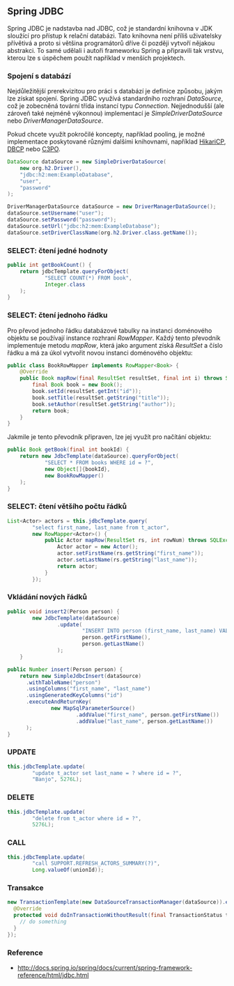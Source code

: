 ## Spring JDBC

Spring JDBC je nadstavba nad JDBC, což je standardní knihovna v JDK sloužící pro přístup k relační databázi. Tato knihovna není příliš uživatelsky přívětivá a proto si většina programátorů dříve či později vytvoří nějakou abstrakci. To samé udělali i autoři frameworku Spring a připravili tak vrstvu, kterou lze s úspěchem použít například v menších projektech.

### Spojení s databází

Nejdůležitější prerekvizitou pro práci s databází je definice způsobu, jakým lze získat spojení. Spring JDBC využívá standardního rozhraní *DataSource*, což je zobecněná tovární třída instancí typu *Connection*. Nejjednodušší (ale zároveň také nejméně výkonnou) implementací je *SimpleDriverDataSource* nebo *DriverManagerDataSource*. 

Pokud chcete využít pokročilé koncepty, například pooling, je možné implementace poskytované různými dalšími knihovnami, například [HikariCP](https://github.com/brettwooldridge/HikariCP), [DBCP](https://commons.apache.org/proper/commons-dbcp/) nebo [C3PO](https://github.com/swaldman/c3p0).

```java
DataSource dataSource = new SimpleDriverDataSource(
    new org.h2.Driver(), 
    "jdbc:h2:mem:ExampleDatabase", 
    "user", 
    "password"
);
```

```java
DriverManagerDataSource dataSource = new DriverManagerDataSource();
dataSource.setUsername("user");
dataSource.setPassword("password");
dataSource.setUrl("jdbc:h2:mem:ExampleDatabase");
dataSource.setDriverClassName(org.h2.Driver.class.getName());
```

### SELECT: čtení jedné hodnoty

```java
public int getBookCount() {
    return jdbcTemplate.queryForObject(
            "SELECT COUNT(*) FROM book",
            Integer.class
    );
}
```

### SELECT: čtení jednoho řádku

Pro převod jednoho řádku databázové tabulky na instanci doménového objektu se používají instance rozhraní *RowMapper*. Každý tento převodník implementuje metodu *mapRow*, která jako argument získá *ResultSet* a číslo řádku a má za úkol vytvořit novou instanci doménového objektu:

```java
public class BookRowMapper implements RowMapper<Book> {
    @Override
    public Book mapRow(final ResultSet resultSet, final int i) throws SQLException {
        final Book book = new Book();
        book.setId(resultSet.getInt("id"));
        book.setTitle(resultSet.getString("title"));
        book.setAuthor(resultSet.getString("author"));
        return book;
    }
}
```

Jakmile je tento převodník připraven, lze jej využít pro načítání objektu:

```java
public Book getBook(final int bookId) {
    return new JdbcTemplate(dataSource).queryForObject(
            "SELECT * FROM books WHERE id = ?",
            new Object[]{bookId},
            new BookRowMapper()
    );
}
```

### SELECT: čtení většího počtu řádků

```java
List<Actor> actors = this.jdbcTemplate.query(
        "select first_name, last_name from t_actor",
        new RowMapper<Actor>() {
            public Actor mapRow(ResultSet rs, int rowNum) throws SQLException {
                Actor actor = new Actor();
                actor.setFirstName(rs.getString("first_name"));
                actor.setLastName(rs.getString("last_name"));
                return actor;
            }
        });
```

### Vkládání nových řádků

```java
public void insert2(Person person) {
        new JdbcTemplate(dataSource)
                .update(
                        "INSERT INTO person (first_name, last_name) VALUES (?, ?)",
                        person.getFirstName(),
                        person.getLastName()
                );
    }
```

```java
public Number insert(Person person) {
    return new SimpleJdbcInsert(dataSource)
      .withTableName("person")
      .usingColumns("first_name", "last_name")
      .usingGeneratedKeyColumns("id")
      .executeAndReturnKey(
              new MapSqlParameterSource()
                      .addValue("first_name", person.getFirstName())
                      .addValue("last_name", person.getLastName())
      );
}
```

### UPDATE

```java
this.jdbcTemplate.update(
        "update t_actor set last_name = ? where id = ?",
        "Banjo", 5276L);
```

### DELETE

```java
this.jdbcTemplate.update(
        "delete from t_actor where id = ?",
        5276L);
```

### CALL

```java
this.jdbcTemplate.update(
        "call SUPPORT.REFRESH_ACTORS_SUMMARY(?)",
        Long.valueOf(unionId));
```

### Transakce

```java
new TransactionTemplate(new DataSourceTransactionManager(dataSource)).execute(new TransactionCallbackWithoutResult() {
  @Override
  protected void doInTransactionWithoutResult(final TransactionStatus transactionStatus) {
    // do something
  }
});
```

### Reference

- http://docs.spring.io/spring/docs/current/spring-framework-reference/html/jdbc.html
